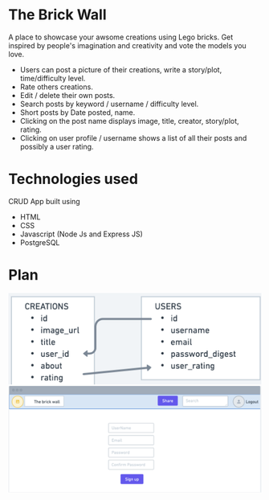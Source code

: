 # The Brick Wall
A place to showcase your awsome creations using Lego bricks. Get inspired by people's imagination and creativity and vote the models you love.

- Users can post a picture of their creations, write a story/plot, time/difficulty level.
- Rate others creations.
- Edit / delete their own posts.
- Search posts by keyword / username / difficulty level.
- Short posts by Date posted, name.
- Clicking on the post name displays image, title, creator, story/plot, rating.
- Clicking on user profile / username shows a list of all their posts and possibly a user rating.

# Technologies used
CRUD App built using
- HTML
- CSS
- Javascript (Node Js and Express JS)
- PostgreSQL

# Plan
![Tables](./images/Tables.png)
![Tables](./images/signup.png)